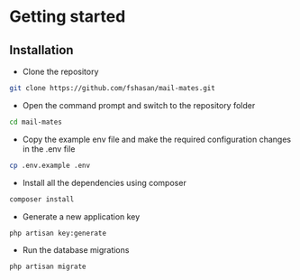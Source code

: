 # Getting started
## Installation

* Clone the repository

```sh
git clone https://github.com/fshasan/mail-mates.git
```

* Open the command prompt and switch to the repository folder

```sh
cd mail-mates
```

* Copy the example env file and make the required configuration changes in the .env file

```sh
cp .env.example .env
```

* Install all the dependencies using composer

```sh
composer install
```

* Generate a new application key

```sh
php artisan key:generate
```

* Run the database migrations

```sh
php artisan migrate
```
